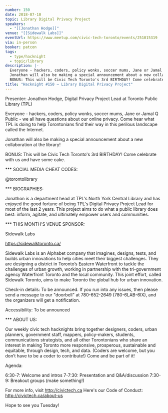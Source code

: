 ```yaml
---
number: 150
date: 2018-07-10
topic: Library Digital Privacy Project
speakers:
  - "[[Jonathan Hodge]]"
venue: "[[Sidewalk Labs]]"
eventUrl: https://www.meetup.com/civic-tech-toronto/events/251015319
via: in-person
booker: patcon
tags:
  - type/hacknight
  - topic/library
description: |-
  Everyone - hackers, coders, policy wonks, soccer mums, Jane or Jamal Q Public - we all have questions about our online privacy. Come hear what TPL is doing to help Torontonians find their way in this perilous landscape called the Internet.
  Jonathan will also be making a special announcement about a new collaboration at the library!
  BONUS: This will be Civic Tech Toronto's 3rd BIRTHDAY! Come celebrate with us and have some cake.
title: "Hacknight #150 – Library Digital Privacy Project"
---
```


Presenter: Jonathon Hodge, Digital Privacy Project Lead at Toronto Public Library (TPL)

Everyone - hackers, coders, policy wonks, soccer mums, Jane or Jamal Q Public - we all have questions about our online privacy. Come hear what TPL is doing to help Torontonians find their way in this perilous landscape called the Internet.

Jonathan will also be making a special announcement about a new collaboration at the library!

BONUS: This will be Civic Tech Toronto's 3rd BIRTHDAY! Come celebrate with us and have some cake.

*** SOCIAL MEDIA CHEAT CODES:

@torontolibrary

*** BIOGRAPHIES:

Jonathon is a department head at TPL's North York Central Library and has enjoyed the good fortune of being TPL's Digital Privacy Project Lead for most of the last 2 years. This project aims to do what a public library does best: inform, agitate, and ultimately empower users and communities.﻿

*** THIS MONTH'S VENUE SPONSOR:

Sidewalk Labs

https://sidewalktoronto.ca/

Sidewalk Labs is an Alphabet company that imagines, designs, tests, and builds urban innovations to help cities meet their biggest challenges. They are designing a district in Toronto’s Eastern Waterfront to tackle the challenges of urban growth, working in partnership with the tri-government agency Waterfront Toronto and the local community. This joint effort, called Sidewalk Toronto, aims to make Toronto the global hub for urban innovation.

Check-in details: To be announced. If you run into any issues, then please send a message to our "doorbell" at 780-652-2649 (780-6LAB-6IX), and the organizers will get a notification.

Accessibility: To be announced

*** ABOUT US:

Our weekly civic tech hacknights bring together designers, coders, urban planners, government staff, mappers, policy-makers, students, communications strategists, and all other Torontonians who share an interest in making Toronto more responsive, prosperous, sustainable and equitable, through design, tech, and data. (Coders are welcome, but you don’t have to be a coder to contribute!) Come and be part of it!

Agenda:

6:30-7: Welcome and intros
7-7:30: Presentation and Q&A/discussion
7:30-9: Breakout groups (make something!)

For more info, visit http://civictech.ca
Here's our Code of Conduct: http://civictech.ca/about-us

Hope to see you Tuesday!